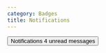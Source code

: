 ```yaml
---
category: Badges
title: Notifications
---
```

<div class="docs-example">
  <button class="btn">
    Notifications <span class="badge badge-secondary">4</span>
    <span class="sr-only">unread messages</span>
  </button>
</div>
